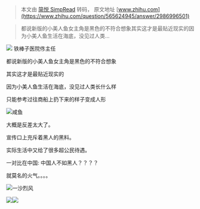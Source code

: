 > 本文由 [简悦 SimpRead](http://ksria.com/simpread/) 转码， 原文地址 [www.zhihu.com](https://www.zhihu.com/question/565624945/answer/2986996501)

> 都说新版的小美人鱼女主角是黑色的不符合想象其实这才是最贴近现实的因为小美人鱼生活在海底，没见过人类…

![](https://pic1.zhimg.com/v2-5f27ec76ec5c31822aeaeb48d71dcee3_l.jpg?source=2c26e567) 铁棒子医院佟主任

都说新版的小美人鱼女主角是黑色的不符合想象

其实这才是最贴近现实的

因为小美人鱼生活在海底，没见过人类长什么样

只能参考过往商船上扔下来的样子变成人形

![](https://pica.zhimg.com/v2-e781ebef3e69039d281148979de6e5a3_l.jpg?source=1def8aca)咸鱼

大概是反差太大了。

宣传口上充斥着黑人的黑料。

实际生活中又给了很多超公民待遇。

一对比在中国: 中国人不如黑人？？？？

就莫名的火气。。。。

![](https://picx.zhimg.com/v2-b14ee038a9e361c1c311123bbcc13f26_l.jpg?source=1def8aca)一沙烈风

![](https://pic1.zhimg.com/50/v2-81bf3cd793c343b618ef648cdbc9f1de_720w.jpg?source=1def8aca)![](https://pic1.zhimg.com/50/v2-6d06a1e10a20fcae28e7fc419a66049a_720w.jpg?source=1def8aca)